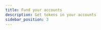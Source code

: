 ```yaml
---
title: Fund your accounts
description: Get tokens in your accounts
sidebar_position: 3
---
```


<!-- Before you begin, ensure your wallet is [configured to use Linea](./set-up-your-wallet.mdx)

# Buy directly on Linea

# Use a bridge

## Get other tokens on Linea

:::

Specific tokens require specific bridges. If you want to bridge from Goerli to Linea, you can find the tokens, contract addresses, and associated bridges [here](/use-mainnet/info-contracts.md#token-contract-addresses-and-bridges). -->
